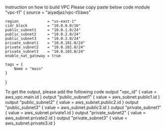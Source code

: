 Instruction on how to build VPC
Please copy paste below code
module "vpc-t1" {
    source  = "aiyadjaz/vpc-t1/aws"
    
    region             = "us-east-1"
    cidr_block         = "10.0.0.0/16"
    public_subnet1     = "10.0.1.0/24"
    public_subnet2     = "10.0.2.0/24"
    public_subnet3     = "10.0.3.0/24"
    private_subnet1    = "10.0.101.0/24"
    private_subnet2    = "10.0.102.0/24"
    private_subnet3    = "10.0.103.0/24"
    enable_nat_gateway = true
    
    tags = {
        Name = "main"
    }
}

To get the output, please add the following code
output "vpc_id" {
  value = aws_vpc.main.id
}
output "public_subnet1" {
  value = aws_subnet.public1.id
}
output "public_subnet2" {
  value = aws_subnet.public2.id
}
output "public_subnet3" {
  value = aws_subnet.public3.id
}
output "private_subnet1" {
  value = aws_subnet.private1.id
}
output "private_subnet2" {
  value = aws_subnet.private2.id
}
output "private_subnet3" {
  value = aws_subnet.private3.id
}
